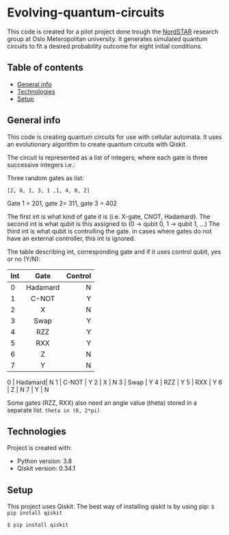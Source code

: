 # Evolving-quantum-circuits

This code is created for a pilot project done trough the [NordSTAR](https://www.oslomet.no/nordstar) research group at Oslo Meteropolitan university. It generates simulated quantum circuits to fit a desired probability outcome for eight initial conditions.

## Table of contents
* [General info](#general-info)
* [Technologies](#technologies)
* [Setup](#setup)

## General info
This code is creating quantum circuits for use with cellular automata. It uses an evolutionary algorithm to create quantum circuits with Qiskit. 

The circuit is represented as a list of integers, where each gate is three successive integers i.e.:

Three random gates as list:

`[2, 0, 1, 3, 1 ,1, 4, 0, 2]`

Gate 1 = 201, gate 2= 311, gate 3 = 402


The first int is what kind of gate it is (i.e. X-gate, CNOT, Hadamard).
The second int is what qubit is this assigned to (0 -> qubit 0, 1 -> qubit 1, ...)
The third int is what qubit is controlling the gate. in cases where gates do not have an
external controller, this int is ignored.

The table describing int, corresponding gate and if it uses control qubit, yes or no (Y/N):

| Int |  Gate   | Control |
| --- |:-------:| -------:|
|  0  | Hadamard|   N     |
|  1  | C-NOT   |   Y     |
|  2  | X	|   N     | 
|  3  | Swap    |   Y     |
|  4  | RZZ     |   Y     |
|  5  | RXX     |   Y     |
|  6  | Z       |   N     |
|  7  | Y       |   N     |

 0  | Hadamard|   N
     1  | C-NOT   |   Y
     2  | X       |   N
     3  | Swap    |   Y
     4  | RZZ     |   Y
     5  | RXX     |   Y
     6  | Z       |   N
     7  | Y       |   N
 

Some gates (RZZ, RXX) also need an angle value (theta) stored in a separate list. `theta in (0, 2*pi)`

## Technologies
Project is created with:
* Python version: 3.8 
* Qiskit version: 0.34.1



	
## Setup
This project uses Qiskit. The best way of installing qiskit is by using pip: `$ pip install qiskit`



```bash
$ pip install qiskit
```
